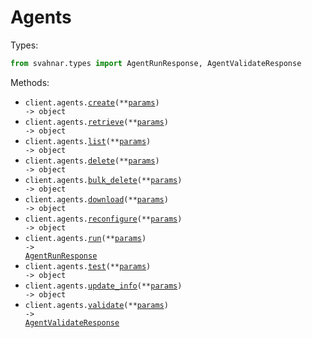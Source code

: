# Agents

Types:

```python
from svahnar.types import AgentRunResponse, AgentValidateResponse
```

Methods:

- <code title="post /v1/agents/create">client.agents.<a href="./src/svahnar/resources/agents.py">create</a>(\*\*<a href="src/svahnar/types/agent_create_params.py">params</a>) -> object</code>
- <code title="post /v1/agents/get-agent">client.agents.<a href="./src/svahnar/resources/agents.py">retrieve</a>(\*\*<a href="src/svahnar/types/agent_retrieve_params.py">params</a>) -> object</code>
- <code title="post /v1/agents/list-agents">client.agents.<a href="./src/svahnar/resources/agents.py">list</a>(\*\*<a href="src/svahnar/types/agent_list_params.py">params</a>) -> object</code>
- <code title="delete /v1/agents/delete">client.agents.<a href="./src/svahnar/resources/agents.py">delete</a>(\*\*<a href="src/svahnar/types/agent_delete_params.py">params</a>) -> object</code>
- <code title="delete /v1/agents/bulk-delete">client.agents.<a href="./src/svahnar/resources/agents.py">bulk_delete</a>(\*\*<a href="src/svahnar/types/agent_bulk_delete_params.py">params</a>) -> object</code>
- <code title="post /v1/agents/download-agent">client.agents.<a href="./src/svahnar/resources/agents.py">download</a>(\*\*<a href="src/svahnar/types/agent_download_params.py">params</a>) -> object</code>
- <code title="put /v1/agents/reconfigure-agent">client.agents.<a href="./src/svahnar/resources/agents.py">reconfigure</a>(\*\*<a href="src/svahnar/types/agent_reconfigure_params.py">params</a>) -> object</code>
- <code title="post /v1/agents/run">client.agents.<a href="./src/svahnar/resources/agents.py">run</a>(\*\*<a href="src/svahnar/types/agent_run_params.py">params</a>) -> <a href="./src/svahnar/types/agent_run_response.py">AgentRunResponse</a></code>
- <code title="post /v1/agents/test">client.agents.<a href="./src/svahnar/resources/agents.py">test</a>(\*\*<a href="src/svahnar/types/agent_test_params.py">params</a>) -> object</code>
- <code title="put /v1/agents/update-agent-info">client.agents.<a href="./src/svahnar/resources/agents.py">update_info</a>(\*\*<a href="src/svahnar/types/agent_update_info_params.py">params</a>) -> object</code>
- <code title="post /v1/agents/validate">client.agents.<a href="./src/svahnar/resources/agents.py">validate</a>(\*\*<a href="src/svahnar/types/agent_validate_params.py">params</a>) -> <a href="./src/svahnar/types/agent_validate_response.py">AgentValidateResponse</a></code>
